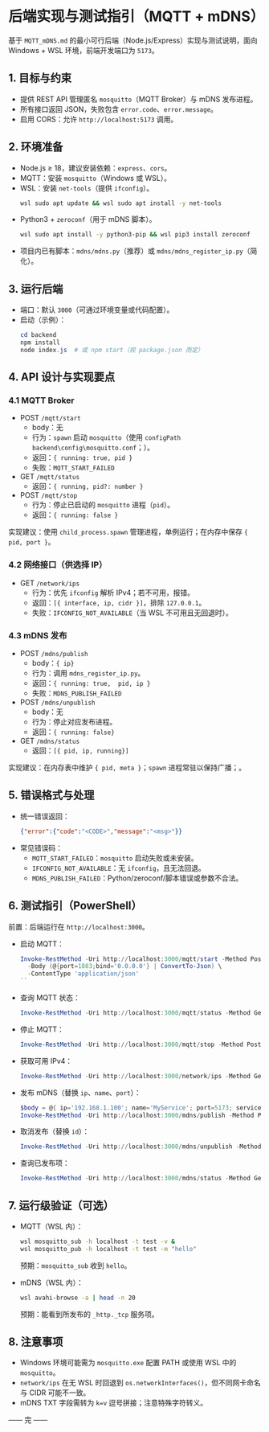 # 后端实现与测试指引（MQTT + mDNS）

基于 `MQTT_mDNS.md` 的最小可行后端（Node.js/Express）实现与测试说明，面向 Windows + WSL 环境，前端开发端口为 `5173`。

## 1. 目标与约束

- 提供 REST API 管理匿名 `mosquitto`（MQTT Broker）与 mDNS 发布进程。
- 所有接口返回 JSON，失败包含 `error.code`、`error.message`。
- 启用 CORS：允许 `http://localhost:5173` 调用。

## 2. 环境准备

- Node.js ≥ 18，建议安装依赖：`express`、`cors`。
- MQTT：安装 `mosquitto`（Windows 或 WSL）。
- WSL：安装 `net-tools`（提供 `ifconfig`）。
  ```bash
  wsl sudo apt update && wsl sudo apt install -y net-tools
  ```
- Python3 + `zeroconf`（用于 mDNS 脚本）。
  ```bash
  wsl sudo apt install -y python3-pip && wsl pip3 install zeroconf
  ```
- 项目内已有脚本：`mdns/mdns.py`（推荐）或 `mdns/mdns_register_ip.py`（简化）。

## 3. 运行后端

- 端口：默认 `3000`（可通过环境变量或代码配置）。
- 启动（示例）：
  ```powershell
  cd backend
  npm install
  node index.js  # 或 npm start（视 package.json 而定）
  ```

## 4. API 设计与实现要点

### 4.1 MQTT Broker

- POST `/mqtt/start`
  - body：无
  - 行为：`spawn` 启动 `mosquitto`（使用 `configPath backend\config\mosquitto.conf`；）。
  - 返回：`{ running: true, pid }`
  - 失败：`MQTT_START_FAILED`
- GET `/mqtt/status`
  - 返回：`{ running, pid?: number }`
- POST `/mqtt/stop`
  - 行为：停止已启动的 `mosquitto` 进程（`pid`）。
  - 返回：`{ running: false }`

实现建议：使用 `child_process.spawn` 管理进程，单例运行；在内存中保存 `{ pid, port }`。

### 4.2 网络接口（供选择 IP）

- GET `/network/ips`
  - 行为：优先 `ifconfig` 解析 IPv4；若不可用，报错。
  - 返回：`[{ interface, ip, cidr }]`，排除 `127.0.0.1`。
  - 失败：`IFCONFIG_NOT_AVAILABLE`（当 WSL 不可用且无回退时）。

### 4.3 mDNS 发布

- POST `/mdns/publish`
  - body：`{ ip}`
  - 行为：调用  `mdns_register_ip.py`。
  - 返回：`{ running: true,  pid, ip }`
  - 失败：`MDNS_PUBLISH_FAILED`
- POST `/mdns/unpublish`
  - body：无
  - 行为：停止对应发布进程。
  - 返回：`{ running: false}`
- GET `/mdns/status`
  - 返回：`[{ pid, ip, running}]`

实现建议：在内存表中维护 `{ pid, meta }`；`spawn` 进程常驻以保持广播；。

## 5. 错误格式与处理

- 统一错误返回：
  ```json
  {"error":{"code":"<CODE>","message":"<msg>"}}
  ```
- 常见错误码：
  - `MQTT_START_FAILED`：`mosquitto` 启动失败或未安装。
  - `IFCONFIG_NOT_AVAILABLE`：无 `ifconfig`，且无法回退。
  - `MDNS_PUBLISH_FAILED`：Python/zeroconf/脚本错误或参数不合法。

## 6. 测试指引（PowerShell）

前置：后端运行在 `http://localhost:3000`。

- 启动 MQTT：
  ```powershell
  Invoke-RestMethod -Uri http://localhost:3000/mqtt/start -Method Post \
    -Body (@{port=1883;bind='0.0.0.0'} | ConvertTo-Json) \
    -ContentType 'application/json'
  ``
  ```
- 查询 MQTT 状态：
  ```powershell
  Invoke-RestMethod -Uri http://localhost:3000/mqtt/status -Method Get
  ```
- 停止 MQTT：
  ```powershell
  Invoke-RestMethod -Uri http://localhost:3000/mqtt/stop -Method Post
  ```
- 获取可用 IPv4：
  ```powershell
  Invoke-RestMethod -Uri http://localhost:3000/network/ips -Method Get
  ```
- 发布 mDNS（替换 `ip`、`name`、`port`）：
  ```powershell
  $body = @{ ip='192.168.1.100'; name='MyService'; port=5173; serviceType='_http._tcp'; txt=@{version='1.0'} } | ConvertTo-Json
  Invoke-RestMethod -Uri http://localhost:3000/mdns/publish -Method Post -Body $body -ContentType 'application/json'
  ```
- 取消发布（替换 `id`）：
  ```powershell
  Invoke-RestMethod -Uri http://localhost:3000/mdns/unpublish -Method Post -Body (@{id='YOUR_ID'} | ConvertTo-Json) -ContentType 'application/json'
  ```
- 查询已发布项：
  ```powershell
  Invoke-RestMethod -Uri http://localhost:3000/mdns/status -Method Get
  ```

## 7. 运行级验证（可选）

- MQTT（WSL 内）：
  ```bash
  wsl mosquitto_sub -h localhost -t test -v &
  wsl mosquitto_pub -h localhost -t test -m "hello"
  ```

  预期：`mosquitto_sub` 收到 `hello`。
- mDNS（WSL 内）：
  ```bash
  wsl avahi-browse -a | head -n 20
  ```

  预期：能看到所发布的 `_http._tcp` 服务项。

## 8. 注意事项

- Windows 环境可能需为 `mosquitto.exe` 配置 PATH 或使用 WSL 中的 `mosquitto`。
- `network/ips` 在无 WSL 时回退到 `os.networkInterfaces()`，但不同网卡命名与 CIDR 可能不一致。
- mDNS TXT 字段需转为 `k=v` 逗号拼接；注意特殊字符转义。

—— 完 ——
